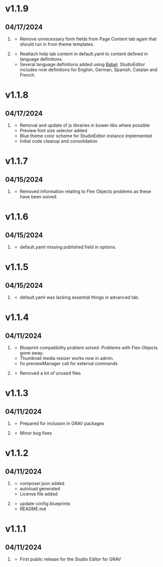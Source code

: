 # v1.1.9
## 04/17/2024

1. [](#bugfix)
    * Remove unnecessary form fields from Page Content tab again that should run in from theme templates.

1. [](#improved)
    * Reattach help tab content in default.yaml to content defined in language definitions.
    * Several language definitions added using [Babel](https://github.com/leotiger/grav-plugin-babel). StudioEditor includes now definitions for English, German, Spanish, Catalan and French.

# v1.1.8
## 04/17/2024

1. [](#improved)
    * Removal and update of js libraries in bower-libs where possible
    * Preview font size selector added
    * Blue theme color scheme for StudioEditor instance implemented
    * Initial code cleanup and consolidation

# v1.1.7
## 04/15/2024

1. [](#improved)
    * Removed information relating to Flex Objects problems as these have been solved.

# v1.1.6
## 04/15/2024

1. [](#bugfix)
    * default.yaml missing published field in options.

# v1.1.5
## 04/15/2024

1. [](#bugfix)
    * default.yaml was lacking essential things in advanced tab.

# v1.1.4
## 04/11/2024

1. [](#bugfix)
    * Blueprint compatibility problem solved. Problems with Flex-Objects gone away.
    * Thumbnail media resizer works now in admin.
    * fix previewManager call for external commands

1. [](#improved)
    * Removed a lot of unused files

# v1.1.3
## 04/11/2024

1. [](#new)
    * Prepared for inclusion in GRAV packages

1. [](#improved)
    * Minor bug fixes


# v1.1.2
## 04/11/2024

1. [](#new)
    * composer.json added
    * autoload generated
    * License file added

1. [](#improved)
    * update config blueprints
    * README.md

# v1.1.1
## 04/11/2024

1. [](#new)
    * First public release for the Studio Editor for GRAV

